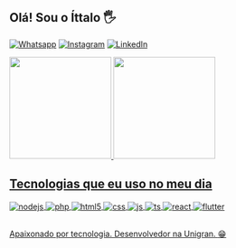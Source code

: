 
## Olá! Sou o Íttalo 🖐️

[![Whatsapp](https://img.shields.io/badge/WhatsApp-25D366?style=for-the-badge&logo=whatsapp&logoColor=white)](https://web.whatsapp.com/send?phone=5567981562058)
[![Instagram](https://img.shields.io/badge/Instagram-E4405F?style=for-the-badge&logo=instagram&logoColor=white)](https://instagram.com/ittalolz)
[![LinkedIn](https://img.shields.io/badge/LinkedIn-0077B5?style=for-the-badge&logo=linkedin&logoColor=white)](https://www.linkedin.com/in/ittalolz/)

<div>
  <a href="https://github.com/ittalolz">
  <img height="180em" src="https://github-readme-stats.vercel.app/api?username=ittalolz&show_icons=true&theme=radical&include_all_commits=true&count_private=true"/>
  <img height="180em" src="https://github-readme-stats.vercel.app/api/top-langs/?username=ittalolz&layout=compact&langs_count=7&theme=radical"/>
</div>


## Tecnologias que eu uso no meu dia

<div style="display: inline_block">  
  <img align="center" alt="nodejs" src="https://img.shields.io/badge/Node.js-43853D?style=for-the-badge&logo=node.js&logoColor=white" />
  <img align="center" alt="php" src="https://img.shields.io/badge/PHP-777BB4?style=for-the-badge&logo=php&logoColor=white" />
  <img align="center" alt="html5" src="https://img.shields.io/badge/HTML5-E34F26?style=for-the-badge&logo=html5&logoColor=white" />
  <img align="center" alt="css" src="https://img.shields.io/badge/CSS3-1572B6?style=for-the-badge&logo=css3&logoColor=white" />
  <img align="center" alt="js" src="https://img.shields.io/badge/JavaScript-F7DF1E?style=for-the-badge&logo=javascript&logoColor=black" />
  <img align="center" alt="ts" src="https://img.shields.io/badge/TypeScript-007ACC?style=for-the-badge&logo=typescript&logoColor=white" />
  <img align="center" alt="react" src="https://img.shields.io/badge/React-20232A?style=for-the-badge&logo=react&logoColor=61DAFB" />  
  <img align="center" alt="flutter" src="https://img.shields.io/badge/Flutter-02569B?style=for-the-badge&logo=flutter&logoColor=white" />  
</div><br/>

Apaixonado por tecnologia.
Desenvolvedor na Unigran.
:grin:
